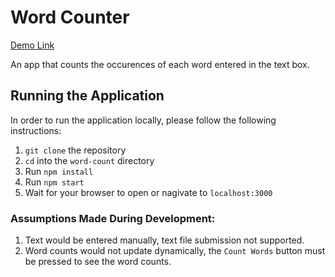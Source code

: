 # Word Counter
[Demo Link](https://word-counter-five.vercel.app/ "Word Counter Demo")

An app that counts the occurences of each word entered in the text box.

## Running the Application

In order to run the application locally, please follow the following instructions:

1. `git clone` the repository
2. `cd` into the `word-count` directory
3. Run `npm install`
4. Run `npm start`
5. Wait for your browser to open or nagivate to `localhost:3000`

### Assumptions Made During Development:

1. Text would be entered manually, text file submission not supported.
2. Word counts would not update dynamically, the `Count Words` button must be pressed to see the word counts.
